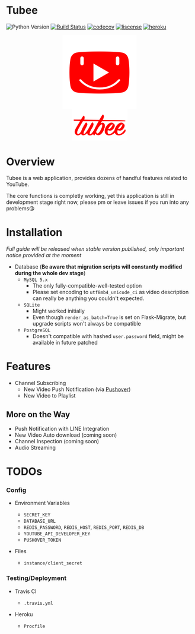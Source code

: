 # Tubee

![Python Version](https://img.shields.io/badge/python-3.4+-blue.svg)
[![Build Status](https://travis-ci.com/tomy0000000/Tubee.svg?token=pcX4zcaLzopbPNP4Hs2J&branch=master)](https://travis-ci.com/tomy0000000/Tubee)
[![codecov](https://codecov.io/gh/tomy0000000/Tubee/branch/master/graph/badge.svg?token=j6pUVAg2Wf)](https://codecov.io/gh/tomy0000000/Tubee)
[![liscense](https://img.shields.io/github/license/tomy0000000/Tubee.svg)](https://github.com/tomy0000000/Tubee/blob/master/LICENSE)
[![heroku](http://img.shields.io/badge/%E2%86%91%20Deploy%20to-Heroku-7056bf.svg)](https://tubee-heroku.herokuapp.com/)

<p align="center">
    <img src="app/static/favicon.png" align="center">
    <br>
    <img width="150" src="app/static/img/tubee_text.png" align="center">
</p>

# Overview

Tubee is a web application, provides dozens of handful features related to YouTube.

The core functions is completly working, yet this application is still in development stage right now, please pm or leave issues if you run into any problems😘

# Installation

*Full guide will be released when stable version published, only important notice provided at the moment*

* Database (**Be aware that migration scripts will constantly modified during the whole dev stage**)
  * `MySQL 5.x`
    * The only fully-compatible-well-tested option
    * Please set encoding to `utf8mb4_unicode_ci` as video description can really be anything you couldn't expected.
  * `SQLite`
    * Might worked initially
    * Even though `render_as_batch=True` is set on Flask-Migrate, but upgrade scripts won't always be compatible
  * `PostgreSQL`  
    * Doesn't compatible with hashed `user.password` field, might be available in future patched

# Features

* Channel Subscribing
  * New Video Push Notification (via [Pushover](https://pushover.net/))
  * New Video to Playlist

## More on the Way

* Push Notification with LINE Integration
* New Video Auto download (coming soon)
* Channel Inspection (coming soon)
* Audio Streaming




# TODOs
### Config

* Environment Variables
  * `SECRET_KEY`
  * `DATABASE_URL`
  * `REDIS_PASSWORD`, `REDIS_HOST`, `REDIS_PORT`, `REDIS_DB`
  * `YOUTUBE_API_DEVELOPER_KEY`
  * `PUSHOVER_TOKEN`

* Files
  * `instance/client_secret`

### Testing/Deployment

* Travis CI
  * `.travis.yml`

* Heroku
  * `Procfile`

